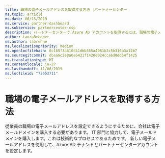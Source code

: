 ```yaml
---
title: 職場の電子メールアドレスを取得する方法 |パートナーセンター
ms.topic: article
ms.date: 06/15/2019
ms.service: partner-dashboard
ms.subservice: partnercenter-csp
description: パートナーセンターで Azure AD アカウントを取得するには、職場の電子メールが必要です
author: LauraBrenner
ms.author: labrenne
ms.localizationpriority: medium
ms.openlocfilehash: 6c165f3a610d41dbb365a4081b2c5b316a3a12b7
ms.sourcegitcommit: dbaa6c2e8a0e6431f1420e024cca6d0dd54f1425
ms.translationtype: MT
ms.contentlocale: ja-JP
ms.lasthandoff: 11/06/2019
ms.locfileid: "73653711"
---
```

# <a name="how-to-get-a-work-email-address"></a>職場の電子メールアドレスを取得する方法

従業員の職場の電子メールアドレスを設定できるようにするために、会社は電子メールドメインを購入する必要があります。 IT 部門と協力して、電子メールドメインを購入します。これは技術的なプロセスであるためです。 新しい電子メールアドレスを使用して、Azure AD テナントとパートナーセンターアカウントを設定します。
